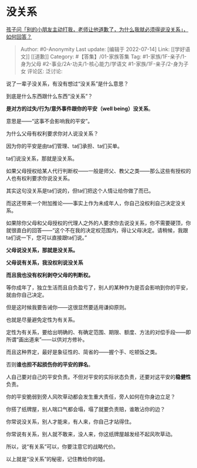 # 没关系
[孩子问「别的小朋友主动打我，老师让他道歉了，为什么我就必须得说没关系」，如何回答？](https://www.zhihu.com/question/534678898/answer/2573254455)

> Author: #0-Anonymity
> Last update: [编辑于 2022-07-14]
> Link: [[学好语文]] [[道歉]]
> Category: #【答集】/01-家族答集
> Tag: #1-家族/1F-亲子/1-身为父母 #2-事业/2A-功夫/1-核心能力/学语文 #1-家族/1F-亲子/2-身为子女
> 评论区:
> 泛讨论:

说了一辈子没关系，有没有想过“没关系”是什么意思？

到底是什么东西跟什么东西“没关系”？

**是对方的过失/行为/意外事件跟你的平安（well being）没关系**。

意思是——“这事不会影响我的平安”。

为什么父母有权利要求你对人说没关系？

因为你的平安是由ta们管理、ta们承担、ta们买单。

ta们说没关系，那就是没关系。

如果父母授权给某人代行判断权——一般是师父、教父之类——那么这些有授权的人也有权利要求你说没关系。

其实这句没关系是ta们说的，但ta们把这个人情让给你做了而已。

而这还带来一个附加推论——事实上作为未成年人，你自己没权利自己决定没关系。

如果除你父母和父母授权的代理人之外的人要求你去说没关系，你不需要硬顶，你就很直白的回答——“这个不在我的决定权范围内，得让父母决定。请稍候，我跟ta们说一下，您可以直接跟ta们说。”

**父母说没关系，那就是没关系。**

**父母说有关系，我没权利说没关系**

**而且我也没有权利剥夺父母的判断权。**

等你成年了，独立生活而且自负盈亏了，别人的某种作为是否会影响到你的平安，就由你自己决定。

但是这时候我要告诫你——这很显然要适用谦抑原则。

也就是尽量避免定性为有关系。

定性为有关系，要给出明确的、有确定范围、期限、额度、方法的对偿手段——即所谓“画出道来”——以供对方修补。

而且这种界定，最好是象征性的、简省的——握个手、吃顿饭之类。

否则**谁也担不起损伤你的平安的罪名**。

人自己要对自己的平安负责。不但对平安的实际状态负责，还要对这平安的**稳健性**负责。

你的平安脆弱到旁人风吹草动都会发生重大责任，旁人如何在你身边立足？

你搭了纸牌屋，别人喘口气都会塌，塌了就要负责赔，谁敢沾你的边？

你常说没关系，别人才能来，有人来，你自己才站得住。

你常说有关系，别人就不敢来，没人来，你这纸牌屋越发经不起风吹草动。

所以，说“有关系”可以，你要注意它的战略代价。

以上就是“没关系”的秘密，记住教给你的娃。
